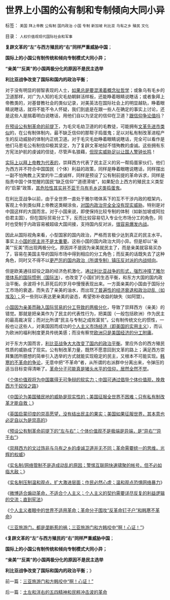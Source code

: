 # 世界上小国的公有制和专制倾向大同小异

标签： `美国` `拜上帝教` `公有制` `国内政治` `小国` `专制` `新加坡` `利比亚` `乌有之乡` `殖民` `文化` 

目录： `人权价值观现代国际社会和军事`

**复辟文革的“左”与西方殖民的“右”同样严重威胁中国**；

**国际上的小国公有制传统和倾向专制模式大同小异；**

**“亲美”“反美”的小国两极分化的原因不是民主选举**

**利比亚战争改变了国际和国内的政治平衡**；



对于没有明显的弱智表现的人士，[如果总是要混淆着概念扯哲学](../../../2011/3/1/哲学是聪明人的避难所.md)；或象乌有毛乡的卫道那样，对广为人知的毛灾毛劫朝鲜活样板，还能睁着眼睛说瞎话；或者象拜上帝教类的，对基督教社会的类似记录，对美英法在国际社会上的明显越轨，睁着眼睛说瞎话，就将不能不令人怀疑，我们到底是在跟一些人在确定的事实上讨论，还是这些人是揣着明白说瞎话，用他们自以为坚定的信仰在卫道？[跟信仰争论值吗](../../../2010/6/26/个人主义是精诚合作的前提，民主宪政的唯一途径.md)？

[在预设公有制革命的前提下](../../../2012/2/4/革命的最终目标为什么总是侵犯私有财产？.md)，为毛灾毛劫卫道的的毛教徒，可能拥有[文革先进市类似](../../../2010/4/14/指数期货创造价值吗？对行情的影响是什么？.md)的，在公有制体制内，最不缺乏信仰的那帮子捣蛋鬼；足以对私有制改革进程产生的反动威胁的体制内正统卫道。对于毛灾毛劫睁着眼睛说瞎话，完全可以看作是他们马恩毛公有制信仰极其坚定，为了复辟文革地狱不惜殉教的虔诚。这些拥有东方宪法护航的虔诚的信徒，尽管声名狼藉，[但现实威胁足以让国人警钟长鸣](http://blog.sina.com.cn/s/blog_6506c4d10100yh4g.html)！

[实际上以拜上帝教为代表的](../../../2012/2/4/中国沦为殖民地的威胁是现实的；公有制将加速祖国沦亡！.md)，崇拜西方代表了民主正义的另一帮捣蛋家伙们，他们为西方并不符合中国国民（个体）利益的政策，同样是睁着眼瞎说瞎话，同样摆出一副不怕殉教上天堂的牛二虔诚样，同样是预设了公有制前提的革命诉求，同样是指责中国个体觉醒的国民“缺乏信仰”“道德滑坡”，如果配合上西方的殖民主义类型的“启蒙”政策，[其危险性其实并不亚于乌有毛乡这类捣蛋鬼](../../../2011/11/16/后进国家的资本主义政权难以建立.md)。

在利比亚战争以前，由于全世界一直处于雅尔塔体系下的互不干涉内政的框架内，客观上令到类似拜上帝教这类糊涂虫，[对国内政治完全全没有现实威胁](../../../2011/10/27/拒绝西方的殖民主义，是中国根本性的人权.md)。特别是对中国这样的大国而言。对于小国来说，即使保持比较专制的体制（如新加坡或阿拉伯君主国），但在国际贸易分工下，反而比较容易切入专业化市场分工的角色，同时也受制于内政容易被超级大国间接，支持国内反对派，[很容易爆发内战](../../../2011/4/5/二战后亚非拉“民主乱局”的三角原理.md)。

因此从国际视角来看，小型国家的国内政治，严格而言极少达到真正的民主水平。事实上[小国的民主并不是太重要](../../../2012/1/23/越是大国越依赖内需，越不能闭关锁国,越依赖于市场经济.md)。这些小国的国内政治大同小异。但是却以“亲美”“反美”而出现两极分化。原因并不是因为亲美就民主了，而是亲美就容易买办了，容易在美国主导的国际市场中得到相应的分工角色；而反美的话既失去了这种角色，同时又不得不以[更严厉的国内政治（所谓专制）镇压反对派的内战倾向](../../../2011/10/27/所谓的“人民群众运动”，绝大部分是民粹运动.md)。

但是欧美通往奴役之路的经济危机激化，通[过利比亚战争的形式，强烈冲撞了雅尔塔体系的国际惯例（国际法](../../../2011/11/7/利比亚战争的侵略模式，民粹冲击波可能里应外合.md)），也改变了小国们的生态平衡，和东方大国的国内政治平衡。余波将卡扎菲死后的岁月中慢慢表现出来。一方面亲美的小国由于国际分工市场的衰退，而失去了亲美的油水，而出现[了普遍性的经济衰退和政治动乱（如埃及）；](http://hi.baidu.com/darthchn/blog/item/d1a40e4495a6bd32cffca3e2.html)另一些则以表达更亲美的姿态，希望弥补收益的缺失（如阿盟）。

[小国因为亲美而融入国际贸易的分工导致的两极分化](../../../2011/1/29/“中央帝国太大了”太难管理了.md)，导致了崇拜西方（亲美）的错觉。那就是把亲美作为了民主的代表性行为，把美国（一般包括欧洲）作为民主的最高裁决官；而对比所谓“民主与专制之成败富贫”。公有制传统文化的惯性，一般也让这些人，对美国因而成功的[个人主义市场经济（即美国的实用主义](../../../2009/7/28/美国资产阶级实用主义反动哲学.md)），而认为欧洲的福利制度更具传统美感；而没有察觉[欧洲只是美国经济的分工附庸](../../../2009/7/28/美国资产阶级实用主义反动哲学.md)。

对于东方大国而言，[利比亚战争大大改变了国内的政治平衡](http://darthvad.blog.163.com/blog/static/533994702011101112845849/)。里应外合的西方殖民性质的威胁成了现实。公有制改革力量，既然不愿意回到文革的路上；满足西方崇拜集团所臆想的简单引入选举的方式就能实现稳定的民主，又根本不可能实现。[韩寒的不革命的争论](../../../2012/2/1/横眉冷对伪君子，左狗总是闹革命.md)，无意中把“不革命”者，从所谓的右派群中分离出来，令弹压的适当目标变得清晰了。[革命分子可能真是猪头水平的信仰，居然全然不觉](../../../2012/1/19/建构社会是大忌讳；“反谷物法”不是革命.md)。

《[个体价值观将为中国赢得无可争辩的软实力；中国可通过倡导个体价值观，挽救西方于奴役之路](../../../2012/2/4/拯救西方！个体价值观将为中国赢得无可争辩的软实力！.md)》

《[中国沦为美国殖民地的威胁是现实性的；美国征服全世界不困难；只有私有制改革才能自救；](../../../2012/2/4/中国沦为殖民地的威胁是现实的；公有制将加速祖国沦亡！.md)》

《[英国启蒙印度的崇高愿望，没有结出民主的果实；美国如果征服世界，其本意也必定自以为是崇高的](../../../2012/2/6/英国启蒙印度的崇高愿望，没有结出民主的果实.md)》

《[预设公有制革命前提下的“左与右”；个体价值观不是极端是异端，是“异右”“异于右”](../../../2012/2/6/预设公有制革命前提的“左与右”和个人主义异端.md)》

《[崇拜西方的文过饰非与乌有之乡的虔诚卫道并无不同；革命需要统一的思维，光辉的权威](../../../2012/2/6/盲目崇拜西方的文过饰非,与乌有之乡的虔诚卫道.md)》

《[实名制/网络管制不是造成动乱的原因；警惕互联网快速啸聚的帐号，但不必如临大敌；](../../../2012/2/8/警惕互联网快速啸聚的帐号，但不必如临大敌；.md)》

《[实名制压制温和观点，扩大激进层面；作民必然心虚；温和观点恐惧网络暴力](../../../2012/2/8/作民必然心虚,实名制压制温和观点，扩大激进面.md)》

《[微博适合煽动革命，不适合个人主义；个人主义的契约需要详尽反复的利益逻辑的交流；直到宪法](../../../2012/2/8/微博适合煽动革命，不适合个人主义.md)》

《[个人主义者眼中的世界不适用革命；革命分子围攻“反革命钉子户”和韩寒不革命](../../../2012/2/8/个人主义眼中的革命分子和不革命的韩寒.md)》

《[三亚旅游门，都是垄断惹的祸；三亚旅游门和方韩咬中“啊！心证！”](../../../2012/2/8/三亚旅游门和方韩咬中“啊！心证！”.md)》

《**复辟文革的“左”与西方殖民的“右”同样严重威胁中国**；

**国际上的小国公有制传统和倾向专制模式大同小异；**

**“亲美”“反美”的小国两极分化的原因不是民主选举**

**利比亚战争改变了国际和国内的政治平衡**；》



前一篇：[三亚旅游门和方韩咬中“啊！心证！”](../../../2012/2/8/三亚旅游门和方韩咬中“啊！心证！”.md)

后一篇：[土左和洋右的五四精神和民粹冲击波的革命](../../../2012/2/9/土左和洋右的五四精神和民粹冲击波的革命.md)